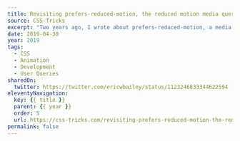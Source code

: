 ```yaml
---
title: Revisiting prefers-reduced-motion, the reduced motion media query
source: CSS-Tricks
excerpt: "Two years ago, I wrote about prefers-reduced-motion, a media query introduced into Safari 10.1 to help people with vestibular and seizure disorders use the web"
date: 2019-04-30
year: 2019
tags:
  - CSS
  - Animation
  - Development
  - User Queries
sharedOn:
  twitter: https://twitter.com/ericwbailey/status/1123246833344622594
eleventyNavigation:
  key: {{ title }}
  parent: {{ year }}
  order: 5
  url: https://css-tricks.com/revisiting-prefers-reduced-motion-the-reduced-motion-media-query/
permalink: false
---
```

